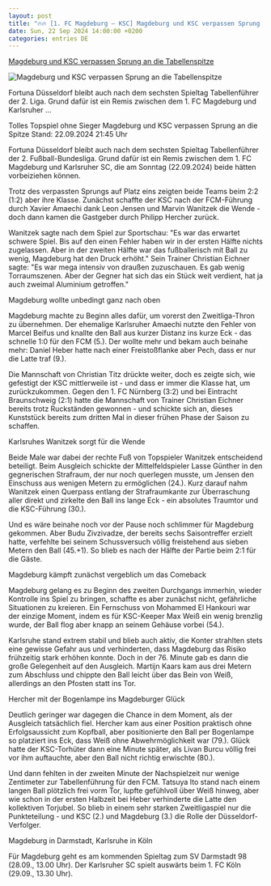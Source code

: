 ```yaml
---
layout: post
title: "🔥🔥 [1. FC Magdeburg – KSC] Magdeburg und KSC verpassen Sprung an die Tabellenspitze"
date: Sun, 22 Sep 2024 14:00:00 +0200
categories: entries DE
---
```

[Magdeburg und KSC verpassen Sprung an die Tabellenspitze](https://www.sportschau.de/fussball/bundesliga2/magdeburg-und-ksc-verpassen-sprung-an-die-spitze,zweite-bundesliga-fcm-ksc-100.html)

![Magdeburg und KSC verpassen Sprung an die Tabellenspitze](https://images.sportschau.de/image/13a9b4ee-4c90-445c-b320-8f41c34b7a91/AAABkhniXbU/AAABkZLhkrw/16x9-1280/magdeburg-ksc-108.jpg)

Fortuna Düsseldorf bleibt auch nach dem sechsten Spieltag Tabellenführer der 2. Liga. Grund dafür ist ein Remis zwischen dem 1. FC Magdeburg und Karlsruher ...

Tolles Topspiel ohne Sieger Magdeburg und KSC verpassen Sprung an die Spitze Stand: 22.09.2024 21:45 Uhr

Fortuna Düsseldorf bleibt auch nach dem sechsten Spieltag Tabellenführer der 2. Fußball-Bundesliga. Grund dafür ist ein Remis zwischen dem 1. FC Magdeburg und Karlsruher SC, die am Sonntag (22.09.2024) beide hätten vorbeiziehen können.

Trotz des verpassten Sprungs auf Platz eins zeigten beide Teams beim 2:2 (1:2) aber ihre Klasse. Zunächst schaffte der KSC nach der FCM-Führung durch Xavier Amaechi dank Leon Jensen und Marvin Wanitzek die Wende - doch dann kamen die Gastgeber durch Philipp Hercher zurück.

Wanitzek sagte nach dem Spiel zur Sportschau: "Es war das erwartet schwere Spiel. Bis auf den einen Fehler haben wir in der ersten Hälfte nichts zugelassen. Aber in der zweiten Hälfte war das fußballerisch mit Ball zu wenig, Magdeburg hat den Druck erhöht." Sein Trainer Christian Eichner sagte: "Es war mega intensiv von draußen zuzuschauen. Es gab wenig Torraumszenen. Aber der Gegner hat sich das ein Stück weit verdient, hat ja auch zweimal Aluminium getroffen."

Magdeburg wollte unbedingt ganz nach oben

Magdeburg machte zu Beginn alles dafür, um vorerst den Zweitliga-Thron zu übernehmen. Der ehemalige Karlsruher Amaechi nutzte den Fehler von Marcel Beifus und knallte den Ball aus kurzer Distanz ins kurze Eck - das schnelle 1:0 für den FCM (5.). Der wollte mehr und bekam auch beinahe mehr: Daniel Heber hatte nach einer Freistoßflanke aber Pech, dass er nur die Latte traf (9.).

Die Mannschaft von Christian Titz drückte weiter, doch es zeigte sich, wie gefestigt der KSC mittlerweile ist - und dass er immer die Klasse hat, um zurückzukommen. Gegen den 1. FC Nürnberg (3:2) und bei Eintracht Braunschweig (2:1) hatte die Mannschaft von Trainer Christian Eichner bereits trotz Ruckständen gewonnen - und schickte sich an, dieses Kunststück bereits zum dritten Mal in dieser frühen Phase der Saison zu schaffen.

Karlsruhes Wanitzek sorgt für die Wende

Beide Male war dabei der rechte Fuß von Topspieler Wanitzek entscheidend beteiligt. Beim Ausgleich schickte der Mittelfeldspieler Lasse Günther in den gegnerischen Strafraum, der nur noch querlegen musste, um Jensen den Einschuss aus wenigen Metern zu ermöglichen (24.). Kurz darauf nahm Wanitzek einen Querpass entlang der Strafraumkante zur Überraschung aller direkt und zirkelte den Ball ins lange Eck - ein absolutes Traumtor und die KSC-Führung (30.).

Und es wäre beinahe noch vor der Pause noch schlimmer für Magdeburg gekommen. Aber Budu Zivzivadze, der bereits sechs Saisontreffer erzielt hatte, verfehlte bei seinem Schussversuch völlig freistehend aus sieben Metern den Ball (45.+1). So blieb es nach der Hälfte der Partie beim 2:1 für die Gäste.

Magdeburg kämpft zunächst vergeblich um das Comeback

Magdeburg gelang es zu Beginn des zweiten Durchgangs immerhin, wieder Kontrolle ins Spiel zu bringen, schaffte es aber zunächst nicht, gefährliche Situationen zu kreieren. Ein Fernschuss von Mohammed El Hankouri war der einzige Moment, indem es für KSC-Keeper Max Weiß ein wenig brenzlig wurde, der Ball flog aber knapp an seinem Gehäuse vorbei (54.).

Karlsruhe stand extrem stabil und blieb auch aktiv, die Konter strahlten stets eine gewisse Gefahr aus und verhinderten, dass Magdeburg das Risiko frühzeitig stark erhöhen konnte. Doch in der 76. Minute gab es dann die große Gelegenheit auf den Ausgleich. Martijn Kaars kam aus drei Metern zum Abschluss und chippte den Ball leicht über das Bein von Weiß, allerdings an den Pfosten statt ins Tor.

Hercher mit der Bogenlampe ins Magdeburger Glück

Deutlich geringer war dagegen die Chance in dem Moment, als der Ausgleich tatsächlich fiel. Hercher kam aus einer Position praktisch ohne Erfolgsaussicht zum Kopfball, aber positionierte den Ball per Bogenlampe so platziert ins Eck, dass Weiß ohne Abwehrmöglichkeit war (79.). Glück hatte der KSC-Torhüter dann eine Minute später, als Livan Burcu völlig frei vor ihm auftauchte, aber den Ball nicht richtig erwischte (80.).

Und dann fehlten in der zweiten Minute der Nachspielzeit nur wenige Zentimeter zur Tabellenführung für den FCM. Tatsuya Ito stand nach einem langen Ball plötzlich frei vorm Tor, lupfte gefühlvoll über Weiß hinweg, aber wie schon in der ersten Halbzeit bei Heber verhinderte die Latte den kollektiven Torjubel. So blieb in einem sehr starken Zweitligaspiel nur die Punkteteilung - und KSC (2.) und Magdeburg (3.) die Rolle der Düsseldorf-Verfolger.

Magdeburg in Darmstadt, Karlsruhe in Köln

Für Magdeburg geht es am kommenden Spieltag zum SV Darmstadt 98 (28.09., 13.00 Uhr). Der Karlsruher SC spielt auswärts beim 1. FC Köln (29.09., 13.30 Uhr).

